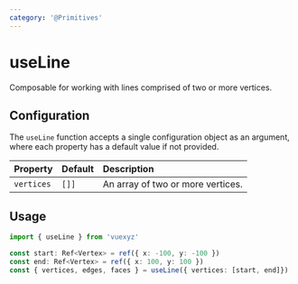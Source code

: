 ```yaml
---
category: '@Primitives'
---
```


<script setup>
    import UseLineDemo from '../demo/components/useLineDemo.vue';
</script>

# useLine

Composable for working with lines comprised of two or more vertices.

<UseLineDemo />

## Configuration

The `useLine` function accepts a single configuration object as an argument, where each property has a default value if not provided.

| Property   | Default | Description                       |
|:-----------|:--------|:----------------------------------|
| `vertices` | `[]]`   | An array of two or more vertices. |

<!--@include: ./shared/config.md-->

## Usage

```ts
import { useLine } from 'vuexyz'

const start: Ref<Vertex> = ref({ x: -100, y: -100 })
const end: Ref<Vertex> = ref({ x: 100, y: 100 })
const { vertices, edges, faces } = useLine({ vertices: [start, end]})
```

<!--@include: ./shared/return.md-->

